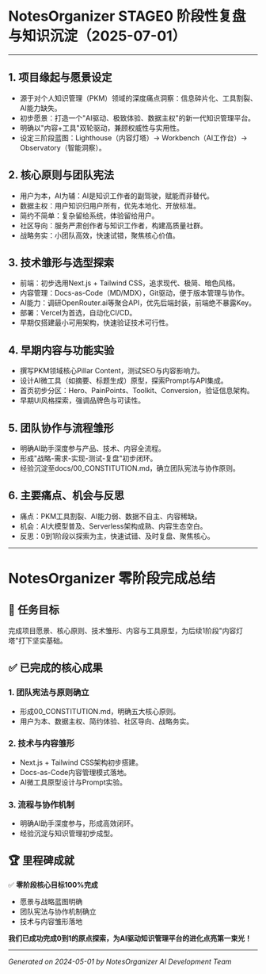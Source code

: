 # NotesOrganizer STAGE0 阶段性复盘与知识沉淀（2025-07-01）

---

## 1. 项目缘起与愿景设定
- 源于对个人知识管理（PKM）领域的深度痛点洞察：信息碎片化、工具割裂、AI能力缺失。
- 初步愿景：打造一个"AI驱动、极致体验、数据主权"的新一代知识管理平台。
- 明确以"内容+工具"双轮驱动，兼顾权威性与实用性。
- 设定三阶段蓝图：Lighthouse（内容灯塔）→ Workbench（AI工作台）→ Observatory（智能洞察）。

## 2. 核心原则与团队宪法
- 用户为本，AI为辅：AI是知识工作者的副驾驶，赋能而非替代。
- 数据主权：用户知识归用户所有，优先本地化、开放标准。
- 简约不简单：复杂留给系统，体验留给用户。
- 社区导向：服务严肃创作者与知识工作者，构建高质量社群。
- 战略务实：小团队高效，快速试错，聚焦核心价值。

## 3. 技术雏形与选型探索
- 前端：初步选用Next.js + Tailwind CSS，追求现代、极简、暗色风格。
- 内容管理：Docs-as-Code（MD/MDX），Git驱动，便于版本管理与协作。
- AI能力：调研OpenRouter.ai等聚合API，优先后端封装，前端绝不暴露Key。
- 部署：Vercel为首选，自动化CI/CD。
- 早期仅搭建最小可用架构，快速验证技术可行性。

## 4. 早期内容与功能实验
- 撰写PKM领域核心Pillar Content，测试SEO与内容影响力。
- 设计AI微工具（如摘要、标题生成）原型，探索Prompt与API集成。
- 首页初步分区：Hero、PainPoints、Toolkit、Conversion，验证信息架构。
- 早期UI风格探索，强调品牌色与可读性。

## 5. 团队协作与流程雏形
- 明确AI助手深度参与产品、技术、内容全流程。
- 形成"战略-需求-实现-测试-复盘"初步闭环。
- 经验沉淀至docs/00_CONSTITUTION.md，确立团队宪法与协作原则。

## 6. 主要痛点、机会与反思
- 痛点：PKM工具割裂、AI能力弱、数据不自主、内容稀缺。
- 机会：AI大模型普及、Serverless架构成熟、内容生态空白。
- 反思：0到1阶段以探索为主，快速试错、及时复盘、聚焦核心。

---

# NotesOrganizer 零阶段完成总结

## 🎯 任务目标
完成项目愿景、核心原则、技术雏形、内容与工具原型，为后续1阶段"内容灯塔"打下坚实基础。

## ✅ 已完成的核心成果

### 1. 团队宪法与原则确立
- 形成00_CONSTITUTION.md，明确五大核心原则。
- 用户为本、数据主权、简约体验、社区导向、战略务实。

### 2. 技术与内容雏形
- Next.js + Tailwind CSS架构初步搭建。
- Docs-as-Code内容管理模式落地。
- AI微工具原型设计与Prompt实验。

### 3. 流程与协作机制
- 明确AI助手深度参与，形成高效闭环。
- 经验沉淀与知识管理初步成型。

## 🏆 里程碑成就

✅ **零阶段核心目标100%完成**
- 愿景与战略蓝图明确
- 团队宪法与协作机制确立
- 技术与内容雏形落地

**我们已成功完成0到1的原点探索，为AI驱动知识管理平台的进化点亮第一束光！**

---

*Generated on 2024-05-01 by NotesOrganizer AI Development Team* 